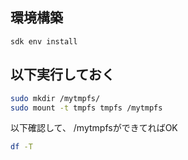 ## 環境構築

`sdk env install`

## 以下実行しておく

```bash
sudo mkdir /mytmpfs/
sudo mount -t tmpfs tmpfs /mytmpfs
```

以下確認して、 /mytmpfsができてればOK
```bash
df -T
```